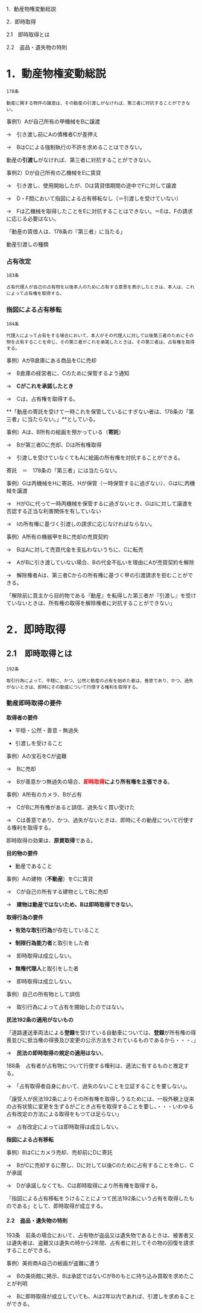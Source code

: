 1．動産物権変動総説

2．即時取得

2.1　即時取得とは

2.2　盗品・遺失物の特則

# 1．動産物権変動総説
 
```
178条

動産に関する物件の譲渡は、その動産の引渡しがなければ、第三者に対抗することができない。
```

事例1）Aが自己所有の甲機械をBに譲渡

→　引き渡し前にAの債権者Cが差押え

→　BはCによる強制執行の不許を求めることはできない。

動産の**引渡し**がなければ、第三者に対抗することができない。

事例2）Dが自己所有の乙機械をEに賃貸

→　引き渡し、使用開始したが、Dは賃貸借期間の途中でFに対して譲渡

→　D・F間において指図による占有移転なし（＝引渡しを受けていない）

→　Fは乙機械を取得したことをEに対抗することはできない。＝Eは、Fの請求に応じる必要はない。

「動産の賃借人は、178条の『第三者』に当たる」

 動産引渡しの種類

### 占有改定

```
183条

占有代理人が自己の占有物を以後本人のために占有する意思を表示したときは、本人は、これによって占有権を取得する。
```

### 指図による占有移転

```
184条

代理人によって占有をする場合において、本人がその代理人に対して以後第三者のためにその物を占有することを命じ、その第三者がこれを承諾したときは、その第三者は、占有権を取得する。
```

事例）AがB倉庫にある商品をCに売却

→　B倉庫の経営者に、Cのために保管するよう通知

→　**Cがこれを承諾したとき**

→　Cは、占有権を取得する。

**「動産の寄託を受けて一時これを保管しているにすぎない者は、178条の「第三者」に当たらない。」**としている。

事例）Aは、B所有の絵画を預かっている（**寄託**）

→　Bが第三者Dに売却、Dは所有権取得

→　引渡しを受けていなくてもAに絵画の所有権を対抗することができる。

寄託　＝　178条の「第三者」には当たらない。

事例）Gは丙機械をHに寄託、Hが保管（一時保管するに過ぎない）、GはIに丙機械を譲渡

→　HがGに代って一時丙機械を保管するに過ぎないとき、GはIに対して譲渡を否認する正当な利害関係を有していない

→　Iの所有権に基づく引渡しの請求に応じなければならない。

事例）A所有の機器甲をBに売却の売買契約

→　BはAに対して売買代金を支払わないうちに、Cに転売

→　AがBに引き渡していない場合、Bの代金不払いを理由にAが売買契約を解除

→　解除権者Aは、第三者Cからの所有権に基づく甲の引渡請求を拒むことができる。

「解除前に買主から目的物である『動産』を転得した第三者が『引渡し』を受けていないときは、所有権の取得を解除権者に対抗することができない」

# 2．即時取得

## 2.1　即時取得とは

```
192条

取引行為によって、平穏に、かつ、公然と動産の占有を始めた者は、善意であり、かつ、過失がないときは、即時にその動産について行使する権利を取得する。
```

### 動産即時取得の要件

**取得者の要件**

* 平穏・公然・善意・無過失

* 引渡しを受けること

事例）Aの宝石をCが盗難

→　Bに売却

→　Bが善意かつ無過失の場合、**<span style="color: #ff0000">即時取得</span>により所有権を主張できる**。

事例）A所有のカメラ、Bが占有

→　CがBに所有権があると誤信、過失なく買い受けた

→　Cは善意であり、かつ、過失がないときは、即時にその動産について行使する権利を取得する。

即時取得の効果は、**原資取得**である。

**目的物の要件**

* 動産であること

事例）Aの建物（**不動産**）をCに賃貸

→　Cが自己の所有する建物としてBに売却

→　**建物は動産ではないため、Bは即時取得できない**。

**取得行為の要件**

* **有効な取引行為**が存在していること

* **制限行為能力者**と取引をした者

→　即時取得は成立しない。

* **無権代理人**と取引をした者

→　即時取得は成立しない。

事例）自己の所有物として誤信

→　取引行為によって占有を開始したのではない。

**民法192条の適用がないもの**

「道路運送車両法による**登録**を受けている自動車については、**登録**が所有権の得喪並びに抵当権の得喪及び変更の公示方法をされているものであるから・・・、」

→　**民法の即時取得の規定の適用はない**。

188条　占有者が占有物について行使する権利は、適法に有するものと推定する。

→　「占有取得者自身において、過失のないことを立証することを要しない」。

「譲受人が民法192条によりその所有権を取得しうるためには、一般外観上従来の占有状態に変更を生ずるがごとき占有を取得することを要し、・・・いわゆる占有改定の方法による取得をもつては足らない」

→　占有改定によっては即時取得は成立しない。

**指図による占有移転**

事例）BはCにカメラ売却、売却前にDに寄託

→　BがCに売却するに際し、Dに対して以後Cのために占有することを命じ、Cが承諾

→　Dが承諾しなくても、Cは即時取得により所有権を取得する。

「指図による占有移転をうけることによつて民法192条にいう占有を取得したものである」として、即時取得が成立する。

#### 2.2　盗品・遺失物の特則

193条　前条の場合において、占有物が盗品又は遺失物であるときは、被害者又は遺失者は、盗難又は遺失の時から2年間、占有者に対してその物の回復を請求することができる。

事例）美術商A自己の絵画が盗難に遭う

→　Bの美術館に掲示、Bは承認ではないCがBのもとに持ち込み買取を求めたことが判明

→　Bに即時取得が成立していても、Aは2年以内であれば、引渡しを求めることができる。